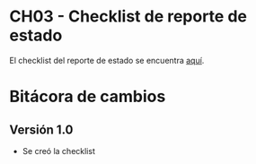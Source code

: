 # CH03 - Checklist de reporte de estado

El checklist del reporte de estado se encuentra [aquí](https://docs.google.com/spreadsheets/d/1iYJ9Lb2cthdDmQOW0uejLv5GPhO9aOrmYA8WeVQbblk/edit?usp=sharing).

# Bitácora de cambios

## Versión 1.0
  - Se creó la checklist
